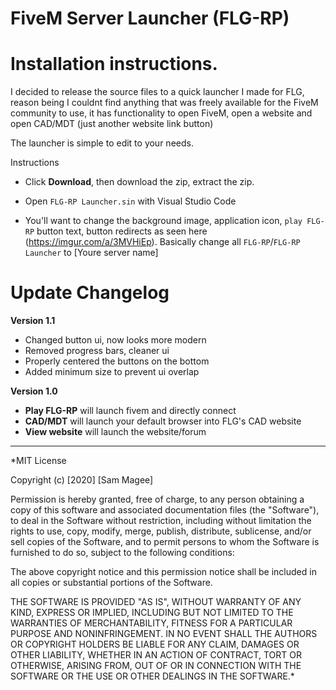 
# FiveM Server Launcher (FLG-RP)

# Installation instructions.
I decided to release the source files to a quick launcher I made for FLG, reason being I couldnt find anything that was freely available for the FiveM community to use, it has functionality to open FiveM, open a website and open CAD/MDT (just another website link button)

The launcher is simple to edit to your needs.

Instructions
 - Click __Download__, then download the zip, extract the zip.
 
 - Open `FLG-RP Launcher.sin` with Visual Studio Code
 
 - You'll want to change the background image, application icon, `play FLG-RP` button text, button redirects as seen here (https://imgur.com/a/3MVHiEp). Basically change all `FLG-RP`/`FLG-RP Launcher` to [Youre server name] 
 
 # Update Changelog
 __Version 1.1__
  
  - Changed button ui, now looks more modern
  - Removed progress bars, cleaner ui
  - Properly centered the buttons on the bottom
  - Added minimum size to prevent ui overlap
  
 __Version 1.0__ 
   - __Play FLG-RP__ will launch fivem and directly connect 
   - __CAD/MDT__ will launch your default browser into FLG's CAD website
   - __View website__ will launch the website/forum 

----------------------------------------------------------------------------------------------------------------------------------------
*MIT License

Copyright (c) [2020] [Sam Magee]

Permission is hereby granted, free of charge, to any person obtaining a copy
of this software and associated documentation files (the "Software"), to deal
in the Software without restriction, including without limitation the rights
to use, copy, modify, merge, publish, distribute, sublicense, and/or sell
copies of the Software, and to permit persons to whom the Software is
furnished to do so, subject to the following conditions:

The above copyright notice and this permission notice shall be included in all
copies or substantial portions of the Software.

THE SOFTWARE IS PROVIDED "AS IS", WITHOUT WARRANTY OF ANY KIND, EXPRESS OR
IMPLIED, INCLUDING BUT NOT LIMITED TO THE WARRANTIES OF MERCHANTABILITY,
FITNESS FOR A PARTICULAR PURPOSE AND NONINFRINGEMENT. IN NO EVENT SHALL THE
AUTHORS OR COPYRIGHT HOLDERS BE LIABLE FOR ANY CLAIM, DAMAGES OR OTHER
LIABILITY, WHETHER IN AN ACTION OF CONTRACT, TORT OR OTHERWISE, ARISING FROM,
OUT OF OR IN CONNECTION WITH THE SOFTWARE OR THE USE OR OTHER DEALINGS IN THE
SOFTWARE.*
